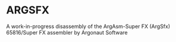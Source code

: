 # ARGSFX
A work-in-progress disassembly of the ArgAsm-Super FX (ArgSfx) 65816/Super FX assembler by Argonaut Software  